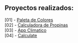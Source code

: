 ## Proyectos realizados:

[01] - [Paleta de Colores](https://paleta-colores-r01.netlify.app/)
<br />
[02] - [Calculadora de Propinas](https://calculadora-propinas-r02.netlify.app/)
<br />
[03] - [App Climatico](https://app-climatico-r03.netlify.app/)
<br />
[04] - [Calculate](https://calculate-r04.netlify.app/)
<!--
  Crear nuevos proyectos
  npm create vite@latest
-->
